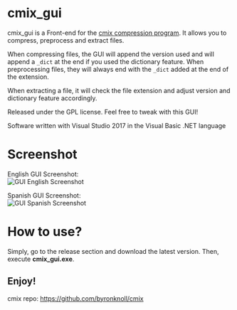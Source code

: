 # cmix_gui

cmix_gui is a Front-end for the [cmix compression program](https://github.com/byronknoll/cmix). It allows you to compress, preprocess and extract files.

When compressing files, the GUI will append the version used and will append a `_dict` at the end if you used the dictionary feature. When preprocessing files, they will always end with the `_dict` added at the end of the extension.

When extracting a file, it will check the file extension and adjust version and dictionary feature accordingly.

Released under the GPL license. Feel free to tweak with this GUI!

Software written with Visual Studio 2017 in the Visual Basic .NET language

# Screenshot

English GUI Screenshot:  
![GUI English Screenshot](https://moisescardona.me/files/2018-11-13/1.png)

Spanish GUI Screenshot:  
![GUI Spanish Screenshot](https://moisescardona.me/files/2018-11-13/2.png)

# How to use?
Simply, go to the release section and download the latest version. Then, execute **cmix_gui.exe**.

Enjoy!
--------------------

cmix repo: https://github.com/byronknoll/cmix
